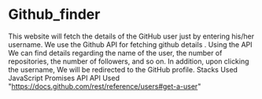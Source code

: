 # Github_finder 
This  website will fetch the details of the GitHub user just by entering his/her username. We use the Github API for fetching github details . Using the API We can find details regarding the name of the user, the number of repositories, the number of followers, and so on. In addition, upon clicking the username, We will be redirected to the GitHub profile.
Stacks Used
JavaScript Promises
API
API Used
"https://docs.github.com/rest/reference/users#get-a-user"
